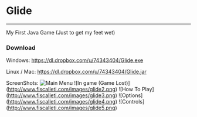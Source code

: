 # Glide
* * *
My First Java Game (Just to get my feet wet)

### Download

Windows: https://dl.dropbox.com/u/74343404/Glide.exe

Linux / Mac: https://dl.dropbox.com/u/74343404/Glide.jar

ScreenShots: 
![Main Menu](http://www.fiscalleti.com/images/glide.png)
![In game (Game Lost)] (http://www.fiscalleti.com/images/glide2.png)
![How To Play] (http://www.fiscalleti.com/images/glide3.png)
![Options] (http://www.fiscalleti.com/images/glide4.png)
![Controls] (http://www.fiscalleti.com/images/glide5.png)


